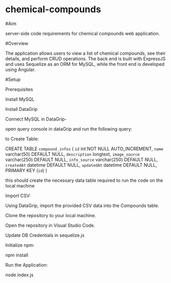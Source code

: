# chemical-compounds

#Aim 

server-side code requirements for chemical compounds web application.

#Overview

The application allows users to view a list of chemical compounds, see their details, and perform CRUD operations. The back end is built with ExpressJS and uses Sequelize as an ORM for MySQL, while the front end is developed using Angular.

#Setup

Prerequisites

Install MySQL

Install DataGrip

Connect MySQL in DataGrip-

open query console in dataGrip and run the following query:

to Create Table:

CREATE TABLE `compound_infos` (
  `id` int NOT NULL AUTO_INCREMENT,
  `name` varchar(50) DEFAULT NULL,
  `description` longtext,
  `image_source` varchar(250) DEFAULT NULL,
  `info_source` varchar(250) DEFAULT NULL,
  `createdAt` datetime DEFAULT NULL,
  `updatedAt` datetime DEFAULT NULL,
  PRIMARY KEY (`id`)
)

this should create the necessary data table required to run the code on the local machine

Import CSV:

Using DataGrip, import the provided CSV data into the Compounds table.

Clone the repository to your local machine.

Open the repository in Visual Studio Code.

Update DB Credentials in sequelize.js

Initialize npm:

npm install

Run the Application:

node index.js
